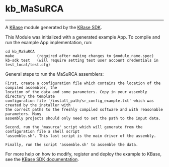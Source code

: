 
# kb_MaSuRCA
---

A [KBase](https://kbase.us) module generated by the [KBase SDK](https://github.com/kbase/kb_sdk).


This Module was initialized with a generated example App.  To compile and run the
example App implementation, run:

    cd kb_MaSuRCA
    make          (required after making changes to $module_name.spec)
    kb-sdk test   (will require setting test user account credentials in test_local/test.cfg)

General steps to run the MaSuRCA assemblers:

    First, create a configuration file which contains the location of the compiled assembler, the
    location of the data and some parameters. Copy in your assembly directory the template
    configuration file '/install_path/sr_config_example.txt' which was created by the installer with
    the correct paths to the freshly compiled software and with reasonable parameters. Many
    assembly projects should only need to set the path to the input data.

    Second, run the 'masurca' script which will generate from the configuration file a shell script
    'assemble.sh'. This last script is the main driver of the assembly.

    Finally, run the script 'assemble.sh' to assemble the data.

For more help on how to modify, register and deploy the example to KBase, see the
[KBase SDK documentation](https://github.com/kbase/kb_sdk).

